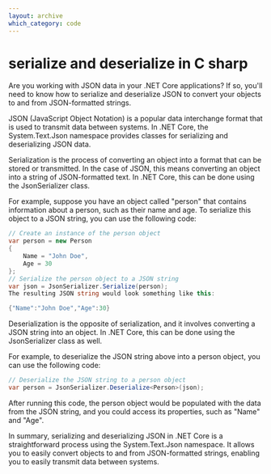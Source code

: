 ```yaml
---
layout: archive
which_category: code
---
```

# serialize and deserialize in C sharp

Are you working with JSON data in your .NET Core applications? If so, you'll need to know how to serialize and deserialize JSON to convert your objects to and from JSON-formatted strings.

JSON (JavaScript Object Notation) is a popular data interchange format that is used to transmit data between systems. In .NET Core, the System.Text.Json namespace provides classes for serializing and deserializing JSON data.

Serialization is the process of converting an object into a format that can be stored or transmitted. In the case of JSON, this means converting an object into a string of JSON-formatted text. In .NET Core, this can be done using the JsonSerializer class.

For example, suppose you have an object called "person" that contains information about a person, such as their name and age. To serialize this object to a JSON string, you can use the following code:

``` c#
// Create an instance of the person object
var person = new Person
{
    Name = "John Doe",
    Age = 30
};
// Serialize the person object to a JSON string
var json = JsonSerializer.Serialize(person);
The resulting JSON string would look something like this:
```

``` c#
{"Name":"John Doe","Age":30}
```
Deserialization is the opposite of serialization, and it involves converting a JSON string into an object. In .NET Core, this can be done using the JsonSerializer class as well.

For example, to deserialize the JSON string above into a person object, you can use the following code:

``` c#
// Deserialize the JSON string to a person object
var person = JsonSerializer.Deserialize<Person>(json);
```
After running this code, the person object would be populated with the data from the JSON string, and you could access its properties, such as "Name" and "Age".

In summary, serializing and deserializing JSON in .NET Core is a straightforward process using the System.Text.Json namespace. It allows you to easily convert objects to and from JSON-formatted strings, enabling you to easily transmit data between systems.
